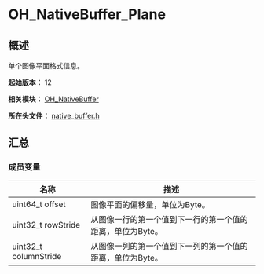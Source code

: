 # OH_NativeBuffer_Plane

## 概述

单个图像平面格式信息。

**起始版本：** 12

**相关模块：** [OH_NativeBuffer](capi-oh-nativebuffer.md)

**所在头文件：** [native_buffer.h](capi-native-buffer-h.md)

## 汇总

### 成员变量

| 名称                  | 描述                                                       |
| --------------------- | ---------------------------------------------------------- |
| uint64_t offset       | 图像平面的偏移量，单位为Byte。                             |
| uint32_t rowStride    | 从图像一行的第一个值到下一行的第一个值的距离，单位为Byte。 |
| uint32_t columnStride | 从图像一列的第一个值到下一列的第一个值的距离，单位为Byte。 |

